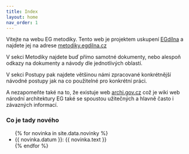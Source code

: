 ```yaml
---
title: Index
layout: home
nav_order: 1
---
```


Vítejte na webu EG metodiky. Tento web je projektem uskupení [EGdílna](https://www.egdilna.cz) a najdete jej na adrese [metodiky.egdilna.cz](https://metodiky.egdilna.cz)

V sekci Metodiky najdete buď přímo samotné dokumenty, nebo alespoň odkazy na dokumenty a návody dle jednotlivých oblastí.

V sekci Postupy pak najdete většinou námi zpracované konkrétnější návodné postupy jak na co použitelné pro konkrétní práci.

A nezapomeňte také na to, že existuje web [archi.gov.cz](https://archi.gov.cz) což je wiki web národní architektury EG také se spoustou užitečných a hlavně často i závazných informací.


### Co je tady nového

<ul>
{% for novinka in site.data.novinky %}
<li>{{ novinka.datum }}: {{ novinka.text }}</li>
{% endfor %}
</ul>